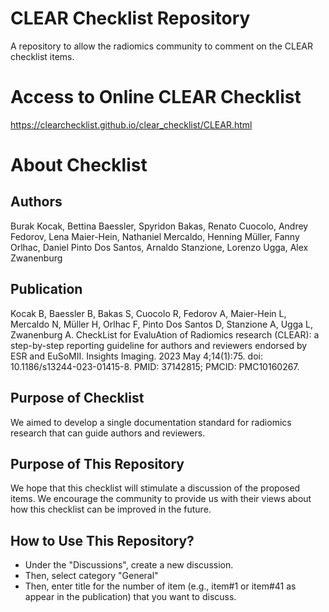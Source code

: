 # CLEAR Checklist Repository
A repository to allow the radiomics community to comment on the CLEAR checklist items.

# Access to Online CLEAR Checklist #
https://clearchecklist.github.io/clear_checklist/CLEAR.html

# About Checklist #

## Authors ##
Burak Kocak, Bettina Baessler, Spyridon Bakas, Renato Cuocolo, Andrey Fedorov, Lena Maier-Hein, Nathaniel Mercaldo, Henning Müller, Fanny Orlhac, Daniel Pinto Dos Santos, Arnaldo Stanzione, Lorenzo Ugga, Alex Zwanenburg

## Publication ##
Kocak B, Baessler B, Bakas S, Cuocolo R, Fedorov A, Maier-Hein L, Mercaldo N, Müller H, Orlhac F, Pinto Dos Santos D, Stanzione A, Ugga L, Zwanenburg A. CheckList for EvaluAtion of Radiomics research (CLEAR): a step-by-step reporting guideline for authors and reviewers endorsed by ESR and EuSoMII. Insights Imaging. 2023 May 4;14(1):75. doi: 10.1186/s13244-023-01415-8. PMID: 37142815; PMCID: PMC10160267.

## Purpose of Checklist ##
We aimed to develop a single documentation standard for radiomics research that can guide authors and reviewers. 

## Purpose of This Repository ##

We hope that this checklist will stimulate a discussion of the proposed items. We encourage the community to provide us with their views about how this checklist can be improved in the future. 

## How to Use This Repository? ##
- Under the "Discussions", create a new discussion.
- Then, select category "General"
- Then, enter title for the number of item (e.g., item#1 or item#41 as appear in the publication) that you want to discuss.
